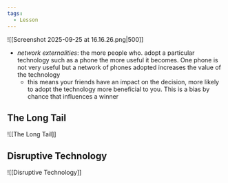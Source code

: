 ```yaml
---
tags:
  - Lesson
---
```

![[Screenshot 2025-09-25 at 16.16.26.png|500]]
- *network externalities*: the more people who. adopt a particular technology such as a phone the more useful it becomes. One phone is not very useful but a network of phones adopted increases the value of the technology
	- this means your friends have an impact on the decision, more likely to adopt the technology more beneficial to you. This is a bias by chance that influences a winner
## The Long Tail
![[The Long Tail]]
## Disruptive Technology
![[Disruptive Technology]]